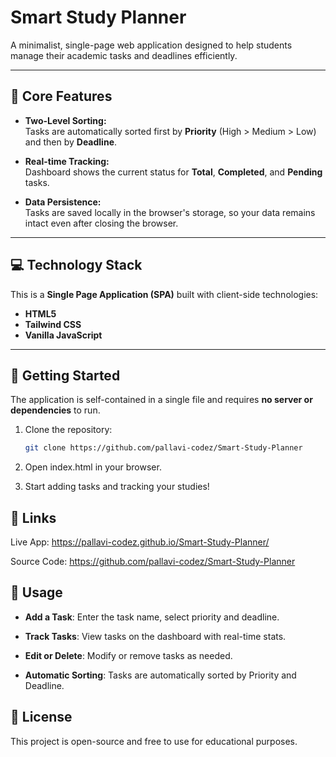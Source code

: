 # Smart Study Planner

A minimalist, single-page web application designed to help students manage their academic tasks and deadlines efficiently.

---

## 🌟 Core Features

- **Two-Level Sorting:**  
  Tasks are automatically sorted first by **Priority** (High > Medium > Low) and then by **Deadline**.

- **Real-time Tracking:**  
  Dashboard shows the current status for **Total**, **Completed**, and **Pending** tasks.

- **Data Persistence:**  
  Tasks are saved locally in the browser's storage, so your data remains intact even after closing the browser.

---

## 💻 Technology Stack

This is a **Single Page Application (SPA)** built with client-side technologies:

- **HTML5**  
- **Tailwind CSS**  
- **Vanilla JavaScript**

---

## 🚀 Getting Started

The application is self-contained in a single file and requires **no server or dependencies** to run.

1. Clone the repository:  
   ```bash
   git clone https://github.com/pallavi-codez/Smart-Study-Planner

2. Open index.html in your browser.

3. Start adding tasks and tracking your studies!

## 🔗 Links

Live App: https://pallavi-codez.github.io/Smart-Study-Planner/

Source Code: https://github.com/pallavi-codez/Smart-Study-Planner

## 📌 Usage

- **Add a Task**: Enter the task name, select priority and deadline.

- **Track Tasks**: View tasks on the dashboard with real-time stats.

- **Edit or Delete**: Modify or remove tasks as needed.

- **Automatic Sorting**: Tasks are automatically sorted by Priority and Deadline.

## 📝 License

This project is open-source and free to use for educational purposes.
